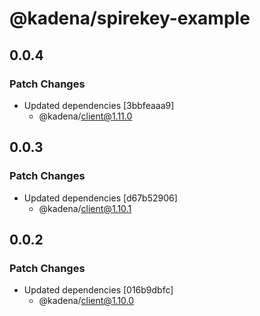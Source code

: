 # @kadena/spirekey-example

## 0.0.4

### Patch Changes

- Updated dependencies [3bbfeaaa9]
  - @kadena/client@1.11.0

## 0.0.3

### Patch Changes

- Updated dependencies [d67b52906]
  - @kadena/client@1.10.1

## 0.0.2

### Patch Changes

- Updated dependencies [016b9dbfc]
  - @kadena/client@1.10.0
